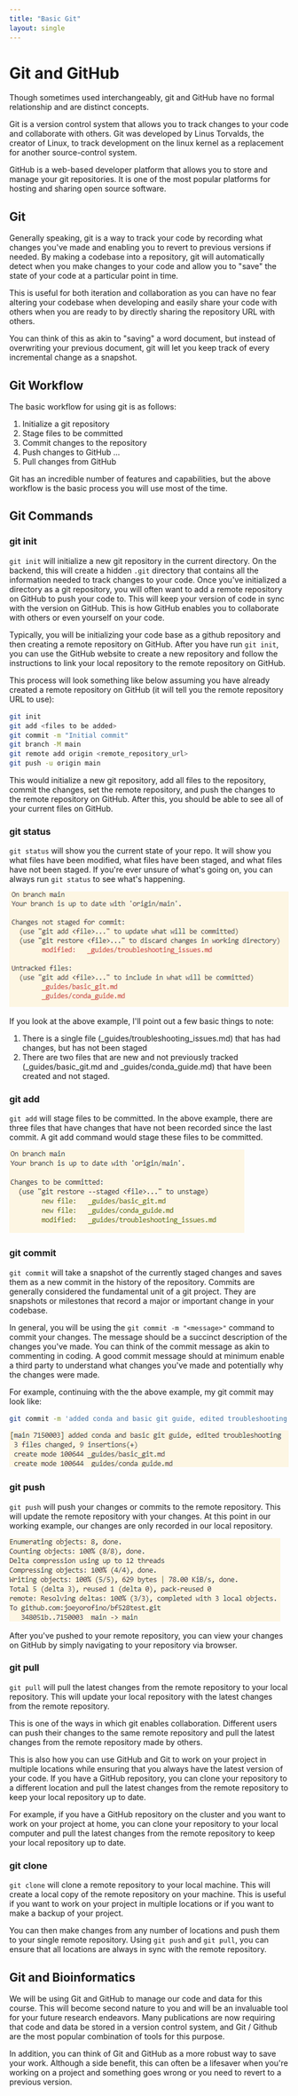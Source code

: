 ```yaml
---
title: "Basic Git"
layout: single
---
```


# Git and GitHub

Though sometimes used interchangeably, git and GitHub have no formal relationship
and are distinct concepts. 

Git is a version control system that allows you to track changes to your code and 
collaborate with others. Git was developed by Linus Torvalds, the creator of Linux, 
to track development on the linux kernel as a replacement for another source-control
system.

GitHub is a web-based developer platform that allows you to store and manage your
git repositories. It is one of the most popular platforms for hosting and sharing
open source software. 

## Git

Generally speaking, git is a way to track your code by recording what changes you've
made and enabling you to revert to previous versions if needed. By making a codebase
into a repository, git will automatically detect when you make changes to your code
and allow you to "save" the state of your code at a particular point in time. 

This is useful for both iteration and collaboration as you can have no fear altering
your codebase when developing and easily share your code with others when you 
are ready to by directly sharing the repository URL with others. 

You can think of this as akin to "saving" a word document, but instead of overwriting
your previous document, git will let you keep track of every incremental change 
as a snapshot. 

## Git Workflow

The basic workflow for using git is as follows:

1. Initialize a git repository
2. Stage files to be committed
3. Commit changes to the repository
4. Push changes to GitHub
...
5. Pull changes from GitHub

Git has an incredible number of features and capabilities, but the above workflow is
the basic process you will use most of the time. 

## Git Commands

### git init

`git init` will initialize a new git repository in the current directory. On
the backend, this will create a hidden `.git` directory that contains all the
information needed to track changes to your code. Once you've initialized a 
directory as a git repository, you will often want to add a remote repository
on GitHub to push your code to. This will keep your version of code in sync with
the version on GitHub. This is how GitHub enables you to collaborate with others
or even yourself on your code. 

Typically, you will be initializing your code base as a github repository and then
creating a remote repository on GitHub. After you have run `git init`, you can 
use the GitHub website to create a new repository and follow the instructions
to link your local repository to the remote repository on GitHub. 

This process will look something like below assuming you have already created a
remote repository on GitHub (it will tell you the remote repository URL to use):

```bash
git init
git add <files to be added>
git commit -m "Initial commit"
git branch -M main
git remote add origin <remote_repository_url>
git push -u origin main
```

This would initialize a new git repository, add all files to the repository, 
commit the changes, set the remote repository, and push the changes to the remote
repository on GitHub. After this, you should be able to see all of your current
files on GitHub. 

### git status

`git status` will show you the current state of your repo. It will show you
what files have been modified, what files have been staged, and what files
have not been staged. If you're ever unsure of what's going on, you can always
run `git status` to see what's happening.

![git_status](../assets/images/git_status.png)

If you look at the above example, I'll point out a few basic things to note:

1. There is a single file (_guides/troubleshooting_issues.md) that has had 
    changes, but has not been staged
2. There are two files that are new and not previously tracked (_guides/basic_git.md and _guides/conda_guide.md)
    that have been created and not staged.

### git add

`git add` will stage files to be committed. In the above example, there are three
files that have changes that have not been recorded since the last commit. A
git add command would stage these files to be committed. 

![git_add](../assets/images/git_add.png)


### git commit

`git commit` will take a snapshot of the currently staged changes and saves them as 
a new commit in the history of the repository. Commits are generally considered
the fundamental unit of a git project. They are snapshots or milestones that record
a major or important change in your codebase. 

In general, you will be using the `git commit -m "<message>"` command to commit 
your changes. The message should be a succinct description of the changes you've 
made. You can think of the commit message as akin to commenting in coding. A good 
commit message should at minimum enable a third party to understand what changes 
you've made and potentially why the changes were made. 

For example, continuing with the the above example, my git commit may look like:

```bash
git commit -m 'added conda and basic git guide, edited troubleshooting'
```

![git_commit](../assets/images/git_commit.png)

### git push

`git push` will push your changes or commits to the remote repository. This will 
update the remote repository with your changes. At this point in our working 
example, our changes are only recorded in our local repository. 

![git_push](../assets/images/git_push.png)

After you've pushed to your remote repository, you can view your changes on GitHub
by simply navigating to your repository via browser. 

### git pull

`git pull` will pull the latest changes from the remote repository to your local
repository. This will update your local repository with the latest changes from
the remote repository. 

This is one of the ways in which git enables collaboration. Different users can
push their changes to the same remote repository and pull the latest changes from the
remote repository made by others. 

This is also how you can use GitHub and Git to work on your project in multiple locations
while ensuring that you always have the latest version of your code. If you have a
GitHub repository, you can clone your repository to a different location and pull the
latest changes from the remote repository to keep your local repository up to date. 

For example, if you have a GitHub repository on the cluster and you want to work on your
project at home, you can clone your repository to your local computer and pull the
latest changes from the remote repository to keep your local repository up to date. 

### git clone

`git clone` will clone a remote repository to your local machine. This will create a
local copy of the remote repository on your machine. This is useful if you want to
work on your project in multiple locations or if you want to make a backup of your
project. 

You can then make changes from any number of locations and push them to your single
remote repository. Using `git push` and `git pull`, you can ensure that all locations
are always in sync with the remote repository. 

## Git and Bioinformatics

We will be using Git and GitHub to manage our code and data for this course. This
will become second nature to you and will be an invaluable tool for your future
research endeavors. Many publications are now requiring that code and data be
stored in a version control system, and Git / Github are the most popular combination
of tools for this purpose. 

In addition, you can think of Git and GitHub as a more robust way to save your
work. Although a side benefit, this can often be a lifesaver when you're working
on a project and something goes wrong or you need to revert to a previous version.